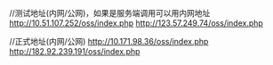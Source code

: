 
//测试地址(内网/公网)，如果是服务端调用可以用内网地址
http://10.51.107.252/oss/index.php
http://123.57.249.74/oss/index.php

//正式地址(内网/公网)
http://10.171.98.36/oss/index.php
http://182.92.239.191/oss/index.php
